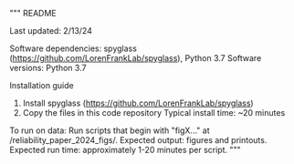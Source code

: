 """
README

Last updated: 2/13/24

Software dependencies: spyglass (https://github.com/LorenFrankLab/spyglass), Python 3.7
Software versions: Python 3.7

Installation guide
1) Install spyglass (https://github.com/LorenFrankLab/spyglass)
2) Copy the files in this code repository
Typical install time: ~20 minutes

To run on data:
Run scripts that begin with "figX..." at /reliability_paper_2024_figs/. 
Expected output: figures and printouts. 
Expected run time: approximately 1-20 minutes per script.
"""
